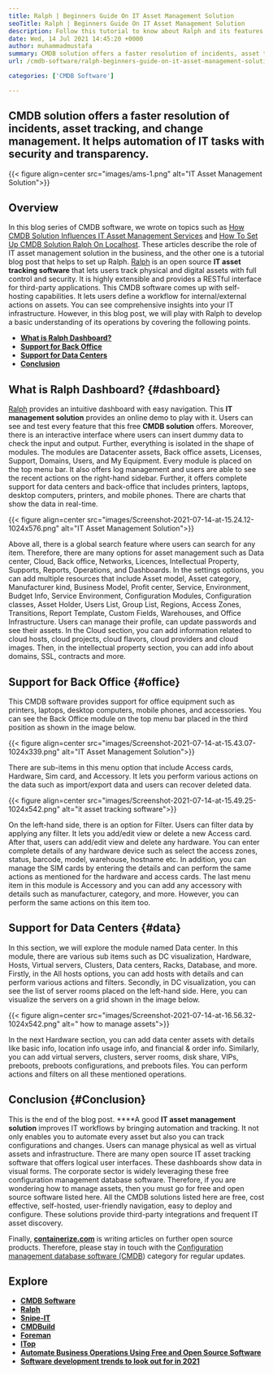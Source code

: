 ```yaml
---
title: Ralph | Beginners Guide On IT Asset Management Solution
seoTitle: Ralph | Beginners Guide On IT Asset Management Solution
description: Follow this tutorial to know about Ralph and its features. Ralph is an open source IT asset management solution that offers REST API, asset tracking and more.
date: Wed, 14 Jul 2021 14:45:20 +0000
author: muhammadmustafa
summary: CMDB solution offers a faster resolution of incidents, asset tracking, and change management. It helps automation of IT tasks with security and transparency.
url: /cmdb-software/ralph-beginners-guide-on-it-asset-management-solution/

categories: ['CMDB Software']

---
```

## CMDB solution offers a faster resolution of incidents, asset tracking, and change management. It helps automation of IT tasks with security and transparency.

{{< figure align=center src="images/ams-1.png" alt="IT Asset Management Solution">}}  

## **Overview**

In this blog series of CMDB software, we wrote on topics such as [How CMDB Solution Influences IT Asset Management Services][1] and [How To Set Up CMDB Solution Ralph On Localhost][2]. These articles describe the role of IT asset management solution in the business, and the other one is a tutorial blog post that helps to set up Ralph. [Ralph][3] is an open source **IT asset tracking software** that lets users track physical and digital assets with full control and security. It is highly extensible and provides a RESTful interface for third-party applications. This CMDB software comes up with self-hosting capabilities. It lets users define a workflow for internal/external actions on assets. You can see comprehensive insights into your IT infrastructure. However, in this blog post, we will play with Ralph to develop a basic understanding of its operations by covering the following points.

  * **[What is Ralph Dashboard?][4]**
  * [**Support for Back Office**][5]
  * **[Support for Data Centers][6]**
  * [**Conclusion**][7]

## What is Ralph Dashboard? {#dashboard}

[Ralph][3] provides an intuitive dashboard with easy navigation. This **IT management solution** provides an online demo to play with it. Users can see and test every feature that this free **CMDB solution** offers. Moreover, there is an interactive interface where users can insert dummy data to check the input and output. Further, everything is isolated in the shape of modules. The modules are Datacenter assets, Back office assets, Licenses, Support, Domains, Users, and My Equipment. Every module is placed on the top menu bar. It also offers log management and users are able to see the recent actions on the right-hand sidebar. Further, it offers complete support for data centers and back-office that includes printers, laptops, desktop computers, printers, and mobile phones. There are charts that show the data in real-time.

{{< figure align=center src="images/Screenshot-2021-07-14-at-15.24.12-1024x576.png" alt="IT Asset Management Solution">}}  

Above all, there is a global search feature where users can search for any item. Therefore, there are many options for asset management such as Data center, Cloud, Back office, Networks, Licences, Intellectual Property, Supports, Reports, Operations, and Dashboards. In the settings options, you can add multiple resources that include Asset model, Asset category, Manufacturer kind, Business Model, Profit center, Service, Environment, Budget Info, Service Environment, Configuration Modules, Configuration classes, Asset Holder, Users List, Group List, Regions, Access Zones, Transitions, Report Template, Custom Fields, Warehouses, and Office Infrastructure. Users can manage their profile, can update passwords and see their assets. In the Cloud section, you can add information related to cloud hosts, cloud projects, cloud flavors, cloud providers and cloud images. Then, in the intellectual property section, you can add info about domains, SSL, contracts and more. 

## Support for Back Office {#office}

This CMDB software provides support for office equipment such as printers, laptops, desktop computers, mobile phones, and accessories. You can see the Back Office module on the top menu bar placed in the third position as shown in the image below.

{{< figure align=center src="images/Screenshot-2021-07-14-at-15.43.07-1024x339.png" alt="IT Asset Management Solution">}}  

There are sub-items in this menu option that include Access cards, Hardware, Sim card, and Accessory. It lets you perform various actions on the data such as import/export data and users can recover deleted data. 

{{< figure align=center src="images/Screenshot-2021-07-14-at-15.49.25-1024x542.png" alt="it asset tracking software">}}  

On the left-hand side, there is an option for Filter. Users can filter data by applying any filter. It lets you add/edit view or delete a new Access card. After that, users can add/edit view and delete any hardware. You can enter complete details of any hardware device such as select the access zones, status, barcode, model, warehouse, hostname etc. In addition, you can manage the SIM cards by entering the details and can perform the same actions as mentioned for the hardware and access cards. The last menu item in this module is Accessory and you can add any accessory with details such as manufacturer, category, and more. However, you can perform the same actions on this item too.

## Support for Data Centers {#data}

In this section, we will explore the module named Data center. In this module, there are various sub items such as DC visualization, Hardware, Hosts, Virtual servers, Clusters, Data centers, Racks, Database, and more. Firstly, in the All hosts options, you can add hosts with details and can perform various actions and filters. Secondly, in DC visualization, you can see the list of server rooms placed on the left-hand side. Here, you can visualize the servers on a grid shown in the image below. 

{{< figure align=center src="images/Screenshot-2021-07-14-at-16.56.32-1024x542.png" alt=" how to manage assets">}}  

In the next Hardware section, you can add data center assets with details like basic info, location info usage info, and financial & order info. Similarly, you can add virtual servers, clusters, server rooms, disk share, VIPs, preboots, preboots configurations, and preboots files. You can perform actions and filters on all these mentioned operations. 

## Conclusion {#Conclusion}

This is the end of the blog post. ****A good **IT asset management solution** improves IT workflows by bringing automation and tracking. It not only enables you to automate every asset but also you can track configurations and changes. Users can manage physical as well as virtual assets and infrastructure. There are many open source IT asset tracking software that offers logical user interfaces. These dashboards show data in visual forms. The corporate sector is widely leveraging these free configuration management database software. Therefore, if you are wondering how to manage assets, then you must go for free and open source software listed here. All the CMDB solutions listed here are free, cost effective, self-hosted, user-friendly navigation, easy to deploy and configure. These solutions provide third-party integrations and frequent IT asset discovery.

Finally, [**containerize.com**][8] is writing articles on further open source products. Therefore, please stay in touch with the [Configuration management database software (CMDB][9]) category for regular updates.

## Explore

  * **[CMDB Software][9]**
  * **[Ralph][3]**
  * [**Snipe-IT**][10]
  * [**CMDBuild**][11]
  * **[Foreman][12]**
  * **[ITop][13]**
  * [**Automate Business Operations Using Free and Open Source Software**][14]
  * **[Software development trends to look out for in 2021][15]**

 [1]: https://blog.containerize.com/2021/06/18/how-cmdb-solution-influences-it-asset-management-services/
 [2]: https://blog.containerize.com/2021/06/11/how-to-set-up-cmdb-solution-ralph-on-localhost/
 [3]: https://products.containerize.com/cmdb-software/ralph/
 [4]: #dashboard
 [5]: #office
 [6]: #data
 [7]: #Conclusion
 [8]: https://www.containerize.com/
 [9]: https://products.containerize.com/cmdb-software/
 [10]: https://products.containerize.com/cmdb-software/snipe-it/
 [11]: https://products.containerize.com/cmdb-software/cmdbuild/
 [12]: https://products.containerize.com/cmdb-software/foreman/
 [13]: https://products.containerize.com/cmdb-software/itop/
 [14]: https://blog.containerize.com/2020/08/27/automate-business-operations-using-open-source-software/
 [15]: https://blog.containerize.com/2021/04/09/software-development-trends-to-look-out-for-in-2021/